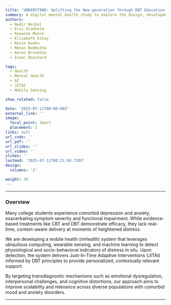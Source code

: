 ```yaml
---
title: 'UNDERSTAND: Uplifting the New generation through DBT Education and Resilience for Social Triggers, Anxiety, Negativity, and Depression'
summary: A digital mental health study to explore the design, development and deployment of Dialectical Behavior Therapy (DBT) 
authors: 
  - Nadir Weibel
  - Eric Granholm
  - Raeanne Moore
  - Elizabeth Eikey
  - Kevin Kuehn
  - Manas Bedmutha
  - Aaron Broukhim
  - Isaac Bouchard

tags:
  - Health
  - Mental Health
  - AI
  - JITAI
  - Mobile Sensing

show_related: false

date: '2025-07-11T00:00:00Z'
external_link: ''
image:
  focal_point: Smart
  placement: 1
links: null
url_code: ''
url_pdf: ''
url_slides: ''
url_video: ''
slides: ''
lastmod: '2025-07-11T00:21:04.720Z'
design:
  columns: '2'

weight: 30
---
```


[//]: # (
<small> *Artistic rendering of ARTEMIS and its features. Left: a Novice Surgeon in Augmented Reality receiving help from a remote expert. Right: a Remote Expert Surgeon in VR interacting with a 3D point-cloud of the patient, and engaging with the novice on a surgical procedure.*</small>
)

------

### Overview

Many college students experience comorbid depression and anxiety, exacerbating symptom severity and functional impairment. While evidence-based treatments like CBT and DBT demonstrate efficacy, they lack real-time, context-aware delivery at moments of heightened distress.

We are developing a mobile health (mHealth) system that leverages ubiquitous computing, wearable sensing, and machine learning to detect physiological and socio-behavioral indicators of distress in situ. Upon detection, the system delivers Just-In-Time Adaptive Interventions (JITAI) informed by DBT principles to provide personalized, contextually relevant support.

By targeting transdiagnostic mechanisms such as emotional dysregulation, interpersonal challenges, and cognitive distortions, our approach aims to improve scalability and relevance across diverse populations with comorbid mood and anxiety disorders.

------

<!-- ### Funding and External Collaborations

UnBIASED ia a 5-year project, funded by the National Library of Medicine (NLMR01LM013301), and it is a collaboration between the University of Washington and the [HXI Lab](https://hxi.ucsd.edu) at UC San Diego. Our ultimate goal is to create tools to support patients and the next generation of doctors to have bias-free interactions that promote healthcare access, quality, and equity.


<div style="display: flex; justify-content:space-around; align-items: center;">
<img src="/images/UW.png" style="height: 50px;"> 
<img src="/images/NIH_Logo.jpg" style="height: 80px;"> 
<img src="/images/nih-nlm.png" style="height: 50px;">
</div>

------

### Publications

{{< cite page="/publication/chen-2024-toward" view="1" >}}
{{< cite page="/publication/bedmutha-2024-jamia-open" view="1" >}}
{{< cite page="/publication/bascom-2024-designing" view="1" >}}
{{< cite page="/publication/bedmutha-2024-conversense" view="1" >}}
{{< cite page="/publication/yang-2023-imagining" view="1" >}}
{{< cite page="/publication/sabin-2021-developing" view="1" >}} 
{{< cite page="/publication/rick-2020-cognitive" view="1" >}} 
 -->